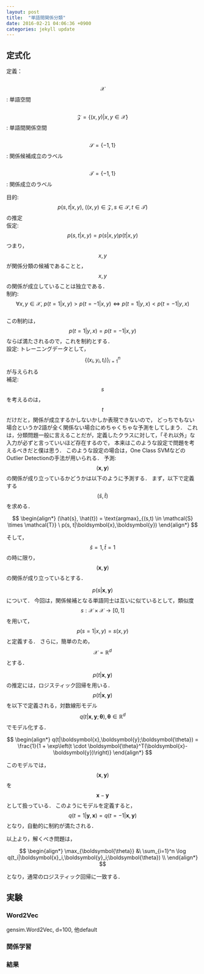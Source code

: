 ```yaml
---
layout: post
title:  "単語間関係分類"
date: 2016-02-21 04:06:36 +0900
categories: jekyll update
---
```


## 定式化

定義：  
　$$\mathcal{X}$$: 単語空間  
　$$\mathcal{Z} = \{(x, y)|x, y \in \mathcal{X}\}$$: 単語間関係空間  
　$$\mathcal{S} = \{-1, 1\}$$: 関係候補成立のラベル  
　$$\mathcal{T} = \{-1, 1\}$$: 関係成立のラベル

目的:
$$p(s,t|x,y), \ ((x,y) \in \mathcal{Z}, s \in \mathcal{S}, t \in \mathcal{T})$$
の推定  
仮定: $$p(s,t|x,y) = p(s|x,y)p(t|x,y)$$  つまり，$$x,y$$が関係分類の候補であることと，$$x,y$$の関係が成立していることは独立である．  
制約: $$\forall x,y \in \mathcal{X}, \ p(t=1|x,y) > p(t=-1|x,y) \Leftrightarrow p(t=1|y,x) < p(t=-1|y,x)$$  
この制約は，$$p(t=1|y,x) = p(t=-1|x,y)$$ならば満たされるので，これを制約とする．  
設定: トレーニングデータとして，$$\{(x_i, y_i, t_i)\}_{i=1}^n$$が与えられる  
補足: $$s$$を考えるのは，$$t$$だけだと，関係が成立するかしないかしか表現できないので，
どっちでもない場合というか2語が全く関係ない場合にめちゃくちゃな予測をしてしまう．
これは，分類問題一般に言えることだが，定義したクラスに対して，「それ以外」な入力が必ずと言っていいほど存在するので，
本来はこのような設定で問題を考えるべきだと僕は思う．
このような設定の場合は，One Class SVMなどのOutlier Detectionの手法が用いられる．
予測:  
$$(\boldsymbol{x}, \boldsymbol{y})$$の関係が成り立っているかどうかは以下のように予測する．
まず，以下で定義する$$(\hat{s}, \hat{t})$$を求める．

$$
\begin{align*}
(\hat{s}, \hat{t}) = \text{argmax}_{(s,t) \in \mathcal{S} \times \mathcal{T}} \ p(s, t|\boldsymbol{x},\boldsymbol{y})
\end{align*}
$$

そして，$$\hat{s}=1, \hat{t}=1$$の時に限り，$$(\boldsymbol{x}, \boldsymbol{y})$$の関係が成り立っているとする．

$$p(s|\boldsymbol{x},\boldsymbol{y})$$について．
今回は，関係候補となる単語同士は互いに似ているとして，類似度$$s: \mathcal{X} \times \mathcal{X} \rightarrow [0,1]$$を用いて，
$$p(s=1|x,y) = s(x,y)$$
と定義する．
さらに，簡単のため，$$\mathcal{X}=\mathbb{R}^d$$とする．

$$p(t|\boldsymbol{x},\boldsymbol{y})$$
の推定には，ロジスティック回帰を用いる．
$$p(t|\boldsymbol{x},\boldsymbol{y})$$
を以下で定義される，対数線形モデル$$q(t|\boldsymbol{x},\boldsymbol{y};\boldsymbol{\theta}), \boldsymbol{\theta} \in \mathbb{R}^d$$でモデル化する．

$$
\begin{align*}
q(t|\boldsymbol{x},\boldsymbol{y};\boldsymbol{\theta}) = \frac{1}{1 + \exp\left(t \cdot \boldsymbol{\theta}^T(\boldsymbol{x}-\boldsymbol{y})\right)}
\end{align*}
$$

このモデルでは，$$ (\boldsymbol{x}, \boldsymbol{y})$$を$$ \boldsymbol{x}-\boldsymbol{y}$$として扱っている．
このようにモデルを定義すると，$$q(t=1|\boldsymbol{y},\boldsymbol{x}) = q(t=-1|\boldsymbol{x},\boldsymbol{y})$$となり，自動的に制約が満たされる．

以上より，解くべき問題は，

$$
\begin{align*}
\max_{\boldsymbol{\theta}} &\ \sum_{i=1}^n \log q(t_i|\boldsymbol{x}_i,\boldsymbol{y}_i;\boldsymbol{\theta}) \\
\end{align*}
$$

となり，通常のロジスティック回帰に一致する．

## 実験

### Word2Vec

gensim.Word2Vec, d=100, 他default

### 関係学習

### 結果
